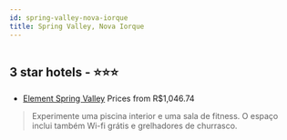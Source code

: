 ```yaml
---
id: spring-valley-nova-iorque
title: Spring Valley, Nova Iorque
---
```


<center><img src="https://i.travelapi.com/hotels/46000000/45180000/45176300/45176216/fe6902c1_z.jpg" alt="" /></center>


##  3 star hotels - ⭐️⭐️⭐️

-    [Element Spring Valley](https://www.hurb.com/br/aud/https://www.hurb.com/br/hotels/spring-valley/element-spring-valley-HT-PF7I?cmp=18055) Prices from R$1,046.74
   > Experimente uma piscina interior e uma sala de fitness. O espaço inclui também Wi-fi grátis e grelhadores de churrasco.
